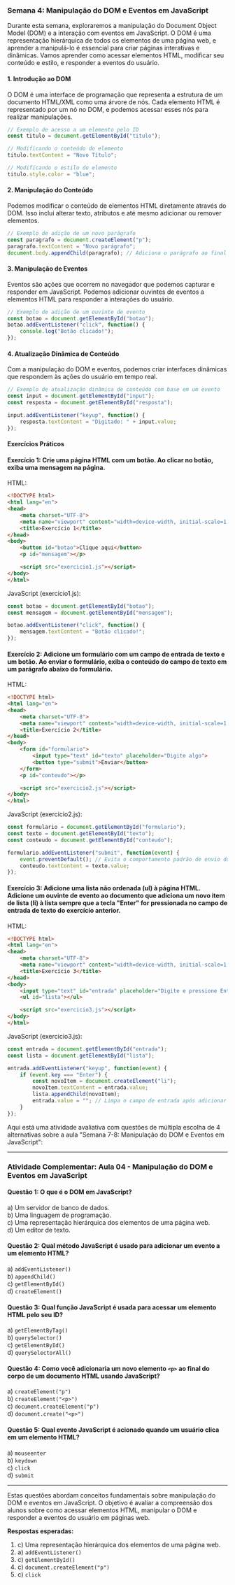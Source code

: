 ### Semana 4: Manipulação do DOM e Eventos em JavaScript

Durante esta semana, exploraremos a manipulação do Document Object Model (DOM) e a interação com eventos em JavaScript. O DOM é uma representação hierárquica de todos os elementos de uma página web, e aprender a manipulá-lo é essencial para criar páginas interativas e dinâmicas. Vamos aprender como acessar elementos HTML, modificar seu conteúdo e estilo, e responder a eventos do usuário.

#### 1. Introdução ao DOM

O DOM é uma interface de programação que representa a estrutura de um documento HTML/XML como uma árvore de nós. Cada elemento HTML é representado por um nó no DOM, e podemos acessar esses nós para realizar manipulações.

```javascript
// Exemplo de acesso a um elemento pelo ID
const titulo = document.getElementById("titulo");

// Modificando o conteúdo do elemento
titulo.textContent = "Novo Título";

// Modificando o estilo do elemento
titulo.style.color = "blue";
```

#### 2. Manipulação do Conteúdo

Podemos modificar o conteúdo de elementos HTML diretamente através do DOM. Isso inclui alterar texto, atributos e até mesmo adicionar ou remover elementos.

```javascript
// Exemplo de adição de um novo parágrafo
const paragrafo = document.createElement("p");
paragrafo.textContent = "Novo parágrafo";
document.body.appendChild(paragrafo); // Adiciona o parágrafo ao final do body
```

#### 3. Manipulação de Eventos

Eventos são ações que ocorrem no navegador que podemos capturar e responder em JavaScript. Podemos adicionar ouvintes de eventos a elementos HTML para responder a interações do usuário.

```javascript
// Exemplo de adição de um ouvinte de evento
const botao = document.getElementById("botao");
botao.addEventListener("click", function() {
    console.log("Botão clicado!");
});
```

#### 4. Atualização Dinâmica de Conteúdo

Com a manipulação do DOM e eventos, podemos criar interfaces dinâmicas que respondem às ações do usuário em tempo real.

```javascript
// Exemplo de atualização dinâmica de conteúdo com base em um evento
const input = document.getElementById("input");
const resposta = document.getElementById("resposta");

input.addEventListener("keyup", function() {
    resposta.textContent = "Digitado: " + input.value;
});
```

#### Exercícios Práticos

#### Exercício 1: Crie uma página HTML com um botão. Ao clicar no botão, exiba uma mensagem na página.

HTML:
```html
<!DOCTYPE html>
<html lang="en">
<head>
    <meta charset="UTF-8">
    <meta name="viewport" content="width=device-width, initial-scale=1.0">
    <title>Exercício 1</title>
</head>
<body>
    <button id="botao">Clique aqui</button>
    <p id="mensagem"></p>

    <script src="exercicio1.js"></script>
</body>
</html>
```

JavaScript (exercicio1.js):
```javascript
const botao = document.getElementById("botao");
const mensagem = document.getElementById("mensagem");

botao.addEventListener("click", function() {
    mensagem.textContent = "Botão clicado!";
});
```

#### Exercício 2: Adicione um formulário com um campo de entrada de texto e um botão. Ao enviar o formulário, exiba o conteúdo do campo de texto em um parágrafo abaixo do formulário.
HTML:
```html
<!DOCTYPE html>
<html lang="en">
<head>
    <meta charset="UTF-8">
    <meta name="viewport" content="width=device-width, initial-scale=1.0">
    <title>Exercício 2</title>
</head>
<body>
    <form id="formulario">
        <input type="text" id="texto" placeholder="Digite algo">
        <button type="submit">Enviar</button>
    </form>
    <p id="conteudo"></p>

    <script src="exercicio2.js"></script>
</body>
</html>
```

JavaScript (exercicio2.js):
```javascript
const formulario = document.getElementById("formulario");
const texto = document.getElementById("texto");
const conteudo = document.getElementById("conteudo");

formulario.addEventListener("submit", function(event) {
    event.preventDefault(); // Evita o comportamento padrão de envio do formulário
    conteudo.textContent = texto.value;
});
```

#### Exercício 3: Adicione uma lista não ordenada (ul) à página HTML. Adicione um ouvinte de evento ao documento que adiciona um novo item de lista (li) à lista sempre que a tecla "Enter" for pressionada no campo de entrada de texto do exercício anterior.
HTML:
```html
<!DOCTYPE html>
<html lang="en">
<head>
    <meta charset="UTF-8">
    <meta name="viewport" content="width=device-width, initial-scale=1.0">
    <title>Exercício 3</title>
</head>
<body>
    <input type="text" id="entrada" placeholder="Digite e pressione Enter">
    <ul id="lista"></ul>

    <script src="exercicio3.js"></script>
</body>
</html>
```

JavaScript (exercicio3.js):
```javascript
const entrada = document.getElementById("entrada");
const lista = document.getElementById("lista");

entrada.addEventListener("keyup", function(event) {
    if (event.key === "Enter") {
        const novoItem = document.createElement("li");
        novoItem.textContent = entrada.value;
        lista.appendChild(novoItem);
        entrada.value = ""; // Limpa o campo de entrada após adicionar o item
    }
});
```
Aqui está uma atividade avaliativa com questões de múltipla escolha de 4 alternativas sobre a aula "Semana 7-8: Manipulação do DOM e Eventos em JavaScript":

---

### Atividade Complementar: Aula 04 - Manipulação do DOM e Eventos em JavaScript

#### Questão 1: O que é o DOM em JavaScript?
a) Um servidor de banco de dados.  
b) Uma linguagem de programação.  
c) Uma representação hierárquica dos elementos de uma página web.  
d) Um editor de texto.



#### Questão 2: Qual método JavaScript é usado para adicionar um evento a um elemento HTML?
a) `addEventListener()`  
b) `appendChild()`  
c) `getElementById()`  
d) `createElement()`



#### Questão 3: Qual função JavaScript é usada para acessar um elemento HTML pelo seu ID?
a) `getElementByTag()`  
b) `querySelector()`  
c) `getElementById()`  
d) `querySelectorAll()`



#### Questão 4: Como você adicionaria um novo elemento `<p>` ao final do corpo de um documento HTML usando JavaScript?
a) `createElement("p")`  
b) `createElement("<p>")`  
c) `document.createElement("p")`  
d) `document.create("<p>")`



#### Questão 5: Qual evento JavaScript é acionado quando um usuário clica em um elemento HTML?
a) `mouseenter`  
b) `keydown`  
c) `click`  
d) `submit`

---

Estas questões abordam conceitos fundamentais sobre manipulação do DOM e eventos em JavaScript. O objetivo é avaliar a compreensão dos alunos sobre como acessar elementos HTML, manipular o DOM e responder a eventos do usuário em páginas web.

**Respostas esperadas:**
1. c) Uma representação hierárquica dos elementos de uma página web.
2. a) `addEventListener()`
3. c) `getElementById()`
4. c) `document.createElement("p")`
5. c) `click`